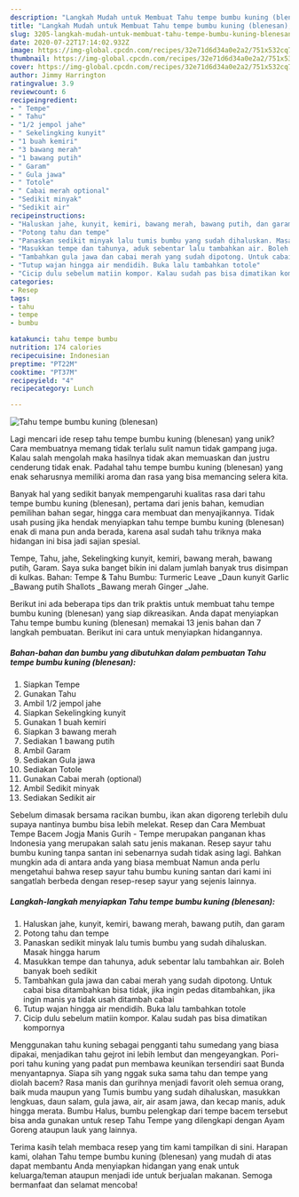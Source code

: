 ```yaml
---
description: "Langkah Mudah untuk Membuat Tahu tempe bumbu kuning (blenesan), Menggugah Selera"
title: "Langkah Mudah untuk Membuat Tahu tempe bumbu kuning (blenesan), Menggugah Selera"
slug: 3205-langkah-mudah-untuk-membuat-tahu-tempe-bumbu-kuning-blenesan-menggugah-selera
date: 2020-07-22T17:14:02.932Z
image: https://img-global.cpcdn.com/recipes/32e71d6d34a0e2a2/751x532cq70/tahu-tempe-bumbu-kuning-blenesan-foto-resep-utama.jpg
thumbnail: https://img-global.cpcdn.com/recipes/32e71d6d34a0e2a2/751x532cq70/tahu-tempe-bumbu-kuning-blenesan-foto-resep-utama.jpg
cover: https://img-global.cpcdn.com/recipes/32e71d6d34a0e2a2/751x532cq70/tahu-tempe-bumbu-kuning-blenesan-foto-resep-utama.jpg
author: Jimmy Harrington
ratingvalue: 3.9
reviewcount: 6
recipeingredient:
- " Tempe"
- " Tahu"
- "1/2 jempol jahe"
- " Sekelingking kunyit"
- "1 buah kemiri"
- "3 bawang merah"
- "1 bawang putih"
- " Garam"
- " Gula jawa"
- " Totole"
- " Cabai merah optional"
- "Sedikit minyak"
- "Sedikit air"
recipeinstructions:
- "Haluskan jahe, kunyit, kemiri, bawang merah, bawang putih, dan garam"
- "Potong tahu dan tempe"
- "Panaskan sedikit minyak lalu tumis bumbu yang sudah dihaluskan. Masak hingga harum"
- "Masukkan tempe dan tahunya, aduk sebentar lalu tambahkan air. Boleh banyak boeh sedikit"
- "Tambahkan gula jawa dan cabai merah yang sudah dipotong. Untuk cabai bisa ditambahkan bisa tidak, jika ingin pedas ditambahkan, jika ingin manis ya tidak usah ditambah cabai"
- "Tutup wajan hingga air mendidih. Buka lalu tambahkan totole"
- "Cicip dulu sebelum matiin kompor. Kalau sudah pas bisa dimatikan kompornya"
categories:
- Resep
tags:
- tahu
- tempe
- bumbu

katakunci: tahu tempe bumbu 
nutrition: 174 calories
recipecuisine: Indonesian
preptime: "PT22M"
cooktime: "PT37M"
recipeyield: "4"
recipecategory: Lunch

---
```



![Tahu tempe bumbu kuning (blenesan)](https://img-global.cpcdn.com/recipes/32e71d6d34a0e2a2/751x532cq70/tahu-tempe-bumbu-kuning-blenesan-foto-resep-utama.jpg)

Lagi mencari ide resep tahu tempe bumbu kuning (blenesan) yang unik? Cara membuatnya memang tidak terlalu sulit namun tidak gampang juga. Kalau salah mengolah maka hasilnya tidak akan memuaskan dan justru cenderung tidak enak. Padahal tahu tempe bumbu kuning (blenesan) yang enak seharusnya memiliki aroma dan rasa yang bisa memancing selera kita.

Banyak hal yang sedikit banyak mempengaruhi kualitas rasa dari tahu tempe bumbu kuning (blenesan), pertama dari jenis bahan, kemudian pemilihan bahan segar, hingga cara membuat dan menyajikannya. Tidak usah pusing jika hendak menyiapkan tahu tempe bumbu kuning (blenesan) enak di mana pun anda berada, karena asal sudah tahu triknya maka hidangan ini bisa jadi sajian spesial.

Tempe, Tahu, jahe, Sekelingking kunyit, kemiri, bawang merah, bawang putih, Garam. Saya suka banget bikin ini dalam jumlah banyak trus disimpan di kulkas. Bahan: Tempe &amp; Tahu Bumbu: Turmeric Leave _Daun kunyit Garlic _Bawang putih Shallots _Bawang merah Ginger _Jahe.


Berikut ini ada beberapa tips dan trik praktis untuk membuat tahu tempe bumbu kuning (blenesan) yang siap dikreasikan. Anda dapat menyiapkan Tahu tempe bumbu kuning (blenesan) memakai 13 jenis bahan dan 7 langkah pembuatan. Berikut ini cara untuk menyiapkan hidangannya.

<!--inarticleads1-->

##### Bahan-bahan dan bumbu yang dibutuhkan dalam pembuatan Tahu tempe bumbu kuning (blenesan):

1. Siapkan  Tempe
1. Gunakan  Tahu
1. Ambil 1/2 jempol jahe
1. Siapkan  Sekelingking kunyit
1. Gunakan 1 buah kemiri
1. Siapkan 3 bawang merah
1. Sediakan 1 bawang putih
1. Ambil  Garam
1. Sediakan  Gula jawa
1. Sediakan  Totole
1. Gunakan  Cabai merah (optional)
1. Ambil Sedikit minyak
1. Sediakan Sedikit air


Sebelum dimasak bersama racikan bumbu, ikan akan digoreng terlebih dulu supaya nantinya bumbu bisa lebih melekat. Resep dan Cara Membuat Tempe Bacem Jogja Manis Gurih - Tempe merupakan panganan khas Indonesia yang merupakan salah satu jenis makanan. Resep sayur tahu bumbu kuning tanpa santan ini sebenarnya sudah tidak asing lagi. Bahkan mungkin ada di antara anda yang biasa membuat Namun anda perlu mengetahui bahwa resep sayur tahu bumbu kuning santan dari kami ini sangatlah berbeda dengan resep-resep sayur yang sejenis lainnya. 

<!--inarticleads2-->

##### Langkah-langkah menyiapkan Tahu tempe bumbu kuning (blenesan):

1. Haluskan jahe, kunyit, kemiri, bawang merah, bawang putih, dan garam
1. Potong tahu dan tempe
1. Panaskan sedikit minyak lalu tumis bumbu yang sudah dihaluskan. Masak hingga harum
1. Masukkan tempe dan tahunya, aduk sebentar lalu tambahkan air. Boleh banyak boeh sedikit
1. Tambahkan gula jawa dan cabai merah yang sudah dipotong. Untuk cabai bisa ditambahkan bisa tidak, jika ingin pedas ditambahkan, jika ingin manis ya tidak usah ditambah cabai
1. Tutup wajan hingga air mendidih. Buka lalu tambahkan totole
1. Cicip dulu sebelum matiin kompor. Kalau sudah pas bisa dimatikan kompornya


Menggunakan tahu kuning sebagai pengganti tahu sumedang yang biasa dipakai, menjadikan tahu gejrot ini lebih lembut dan mengeyangkan. Pori-pori tahu kuning yang padat pun membawa keunikan tersendiri saat Bunda menyantapnya. Siapa sih yang nggak suka sama tahu dan tempe yang diolah bacem? Rasa manis dan gurihnya menjadi favorit oleh semua orang, baik muda maupun yang Tumis bumbu yang sudah dihaluskan, masukkan lengkuas, daun salam, gula jawa, air, air asam jawa, dan kecap manis, aduk hingga merata. Bumbu Halus, bumbu pelengkap dari tempe bacem tersebut bisa anda gunakan untuk resep Tahu Tempe yang dilengkapi dengan Ayam Goreng ataupun lauk yang lainnya. 

Terima kasih telah membaca resep yang tim kami tampilkan di sini. Harapan kami, olahan Tahu tempe bumbu kuning (blenesan) yang mudah di atas dapat membantu Anda menyiapkan hidangan yang enak untuk keluarga/teman ataupun menjadi ide untuk berjualan makanan. Semoga bermanfaat dan selamat mencoba!
